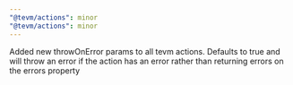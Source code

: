 ```yaml
---
"@tevm/actions": minor
"@tevm/actions": minor
---
```


Added new throwOnError params to all tevm actions. Defaults to true and will throw an error if the action has an error rather than returning errors on the errors property
